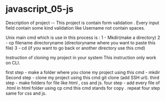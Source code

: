 # javascript_05-js

Description of project --
This project is contain form validation .
Every input field contain some kind validation like Username not contain spaces.


Unix main cmd which is use in this process is : 
1 - Mkdir(make a directory)
2 - cp filename directoryname (directoryname where you want to paste this file) 
3 - cd (if you want to go back or  another directory use this cmd) 



Instruction of cloning my project in your system 
This instruction only work on CLI.

first step - make a folder where you clone my project using this cmd - mkdir
Second step - clone my project using this cmd git clone (add SSH url).
third step - make folders for file like html , css and js. 
four step - add every file of .html in html folder using cp cmd this cmd stands for copy .
repeat four step same for css and js.
